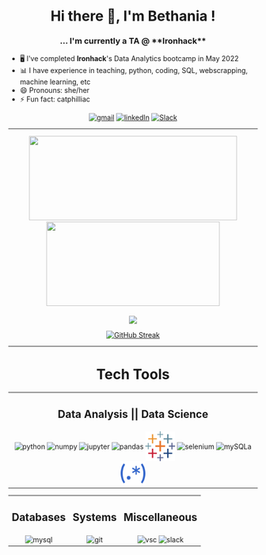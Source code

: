 <h1 align="center"> 
	Hi there 👋, I'm Bethania ! <br>
</h1>

<h3 align="center">... I'm currently a TA @ **Ironhack** </h3> 

- :desktop_computer: I've completed **Ironhack**'s Data Analytics bootcamp in May 2022
- :bar_chart: I have experience in teaching, python, coding, SQL, webscrapping, machine learning, etc
- 😄 Pronouns: she/her
- ⚡ Fun fact: catphilliac
 
<div align="center">

  <a href="">[![gmail](https://img.shields.io/badge/Gmail-D14836?style=for-the-badge&logo=gmail&logoColor=white)](mailto:patriciaperuchi@gmail.com)</a>
  <a href="">[![linkedIn](https://img.shields.io/badge/LinkedIn-0077B5?style=for-the-badge&logo=linkedin&logoColor=white)](https://www.linkedin.com/in/betruchia/)</a>
  <a href="">[![Slack](https://img.shields.io/badge/Slack-4A154B?style=for-the-badge&logo=slack&logoColor=white)](https://ironhack.slack.com/U03NSGXN5M2)</a>

---

<div align="center">
  <a href="https://github.com/betruchia">
<img height="170em"  width="420em" src="https://github-readme-stats.vercel.app/api?username=betruchia&show_icons=true&theme=tokyonight&include_all_commits=true&count_private=true"/>
<img height="170em" width="350em" src="https://github-readme-stats.vercel.app/api/top-langs/?username=betruchia&layout=compact&langs_count=6&theme=tokyonight" />
</div>

<div align="center">

<p><img align="center" src="https://github-profile-summary-cards.vercel.app/api/cards/profile-details?username=betruchia&theme=tokyonight" /></p>

</div>

<div align="center">

  [![GitHub Streak](https://streak-stats.demolab.com/?user=betruchia&theme=tokyonight_duo&stroke=0000)](https://git.io/streak-stats)

</div>

---
<div>
  <h1 align="center">Tech Tools</h1>
  
  <table align="center">
  <tr>
    <td><h2 align="center">Data Analysis || Data Science</h2></td>
  </tr>
  <tr>
    <td> 
    <div align="center">
	<img align="center" alt="python"  height="60" width="60" src="https://cdn.jsdelivr.net/gh/devicons/devicon/icons/python/python-original-wordmark.svg" />
	<img align="center" alt="numpy" height="60" width="60" src="https://cdn.jsdelivr.net/gh/devicons/devicon/icons/numpy/numpy-original-wordmark.svg""/>
	<img align='center' alt='jupyter' height="60" width="60"  src="https://cdn.jsdelivr.net/gh/devicons/devicon/icons/jupyter/jupyter-original-wordmark.svg" />
	<img align='center' alt="pandas"  height="60" width="60" src="https://cdn.jsdelivr.net/gh/devicons/devicon/icons/pandas/pandas-original.svg" />
	<img align='center' alt="tableau"  height="60" width="60" src="tableau.png" />
	<img align='center' alt="selenium"  height="60" width="60" src="https://raw.githubusercontent.com/detain/svg-logos/780f25886640cef088af994181646db2f6b1a3f8/svg/selenium-logo.svg" />
	<img align='center' width=50px width="60" alt='mySQLa' src="https://cdn.jsdelivr.net/gh/devicons/devicon/icons/sqlalchemy/sqlalchemy-original.svg"/>
	<img align='center' width=50px width="60" alt='regex' src="OOjs_UI_icon_regular-expression-progressive.svg.png"/>
     </div></td>
   <div align="center">
   </tr>
   </table>

   <table align="center">
  <tr>
    <td><h2 align="center">Databases</h2></td>
    <td><h2 align="center">Systems</h2></td>
    <td><h2 align="center">Miscellaneous</h2></td>
  </tr>
  <tr>
    <td> 
  <div align="center">
   <img align="center" alt="mysql"  height=80" width="60" src="https://cdn.jsdelivr.net/gh/devicons/devicon/icons/mysql/mysql-original-wordmark.svg"/>
    </div></td>

  <td height="auto" width="auto">  <div align="center">
  <img align='center' width=50px alt='git' src="https://cdn.jsdelivr.net/gh/devicons/devicon/icons/git/git-original.svg" />
  </div></td>

  <td height="auto" width="auto">  <div align="center">
  <img align='center' width=50px alt='vsc' src="https://cdn.jsdelivr.net/gh/devicons/devicon/icons/vscode/vscode-original.svg" />
  <img align='center' width=50px alt='slack' src="https://cdn.jsdelivr.net/gh/devicons/devicon/icons/slack/slack-original.svg"/>
  </div></td>
  </tr>
 </table>
